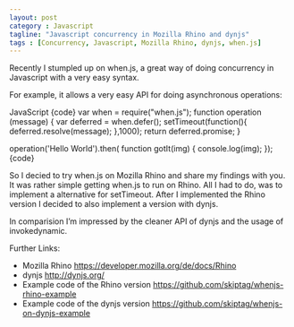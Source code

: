 ```yaml
---
layout: post
category : Javascript
tagline: "Javascript concurrency in Mozilla Rhino and dynjs"
tags : [Concurrency, Javascript, Mozilla Rhino, dynjs, when.js]
---
```

Recently I stumpled up on when.js, a great way of doing concurrency in Javascript with a very easy syntax.

For example, it allows a very easy API for doing asynchronous operations:

JavaScript
{code}
var when = require("when.js");
function operation (message) {
      var deferred = when.defer();
      setTimeout(function(){
            deferred.resolve(message);
      },1000);
      return deferred.promise;
}

operation('Hello World').then(
      function gotIt(img) {
            console.log(img);
      });
{code}

So I decied to try when.js on Mozilla Rhino and share my findings with you. It was rather simple getting when.js to run on Rhino. All I had to do, was to implement a alternative for setTimeout. After I implemented the Rhino version I decided to also implement a version with dynjs.

In comparision I’m impressed by the cleaner API of dynjs and the usage of invokedynamic.

Further Links:
* Mozilla Rhino https://developer.mozilla.org/de/docs/Rhino
* dynjs http://dynjs.org/
* Example code of the Rhino version https://github.com/skiptag/whenjs-rhino-example
* Example code of the dynjs version https://github.com/skiptag/whenjs-on-dynjs-example

